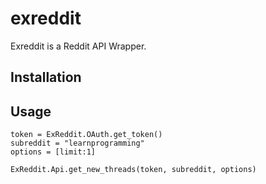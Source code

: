 # exreddit

Exreddit is a Reddit API Wrapper.

## Installation


## Usage

    token = ExReddit.OAuth.get_token()
    subreddit = "learnprogramming"
    options = [limit:1]

    ExReddit.Api.get_new_threads(token, subreddit, options)
